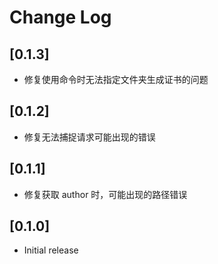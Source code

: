 # Change Log

## [0.1.3]

- 修复使用命令时无法指定文件夹生成证书的问题

## [0.1.2]

- 修复无法捕捉请求可能出现的错误

## [0.1.1]

- 修复获取 author 时，可能出现的路径错误

## [0.1.0]

- Initial release
